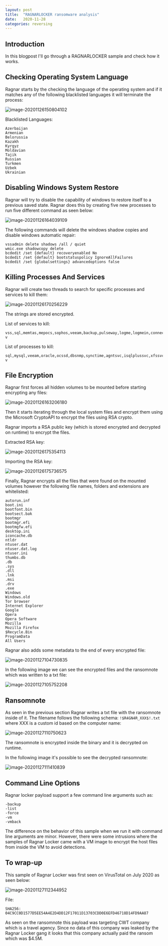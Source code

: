 ```yaml
---
layout: post
title:  "RAGNARLOCKER ransomware analysis"
date:   2020-11-28
categories: reversing
---
```


## Introduction

In this blogpost I'll go through a RAGNARLOCKER sample and check how it works.

## Checking Operating System Language

Ragnar starts by the checking the language of the operating system and if it matches any of the following blacklisted languages it will terminate the process:

![image-20201126150804102](/assets/images/ragnarlocker/image-20201126150804102.png)

Blacklisted Languages:

```
Azerbaijan
Armenian
Belorussia
Kazakh
Kyrgyz
Moldavian
Tajik
Russian
Turkmen
Uzbek
Ukrainian
```

## Disabling Windows System Restore

Ragnar will try to disable the capability of windows to restore itself to a previous saved state. Ragnar does this by creating five new processes to run five different command as seen below:

![image-20201126164039109](/assets/images/ragnarlocker/image-20201126164039109.png)

The following commands will delete the windows shadow copies and disable windows automatic repair:

```
vssadmin delete shadows /all / quiet
wmic.exe shadowcopy delete
bcdedit /set {default} recoveryenabled No
bcdedit /set {default} bootstatuspolicy IgnoreAllFailures
bcdedit /set {globalsettings} advancedoptions false
```

## Killing Processes And Services

Ragnar will create two threads to search for specific processes and services to kill them:

![image-20201126170256229](/assets/images/ragnarlocker/image-20201126170256229.png) 

The strings are stored encrypted.

List of services to kill:

```
vss,sql,memtas,mepocs,sophos,veeam,backup,pulseway,logme,logmein,connectwise,splashtop,mysql,Dfs,vmms,vmcompute,Hyper-v
```

List of processes to kill:

```
sql,mysql,veeam,oracle,ocssd,dbsnmp,synctime,agntsvc,isqlplussvc,xfssvccon,mydesktopservice,ocautoupds,encsvc,firefox,tbirdconfig,mydesktopqos,ocomm,dbeng50,sqbcoreservice,excel,infopath,msaccess,mspub,onenote,outlook,powerpnt,steam,thebat,thunderbird,visio,winword,wordpad,EduLink2SIMS,bengine,benetns,beserver,pvlsvr,beremote,VxLockdownServer,postgres,fdhost,WSSADMIN,wsstracing,OWSTIMER,dfssvc.exe,dfsrs.exe,swc_service.exe,sophos,SAVAdminService,SavService.exe,Hyper-v
```

## File Encryption

Ragnar first forces all hidden volumes to be mounted before starting encrypting any files:

![image-20201126163206180](/assets/images/ragnarlocker/image-20201126163206180.png)

Then it starts iterating through the local system files and encrypt them using the Microsoft CryptoAPI to encrypt the files using RSA crypto.

Ragnar imports a RSA public key (which is stored encrypted and decrypted on runtime) to encrypt the files.

Extracted RSA key:

![image-20201126175354113](/assets/images/ragnarlocker/image-20201126175354113.png)

Importing the RSA key:

![image-20201126175736575](/assets/images/ragnarlocker/image-20201126175736575.png)

Finally, Ragnar encrypts all the files that were found on the mounted volumes however the following file names, folders and extensions are whitelisted:

```
autorun.inf
boot.ini
bootfont.bin
bootsect.bak
bootmgr
bootmgr.efi
bootmgfw.efi
desktop.ini
iconcache.db
ntldr
ntuser.dat
ntuser.dat.log
ntuser.ini
thumbs.db
.db
.sys
.dll
.lnk
.msi
.drv
.exe
Windows
Windows.old
Tor browser
Internet Explorer
Google
Opera
Opera Software
Mozilla
Mozilla Firefox
$Recycle.Bin
ProgramData
All Users
```

Ragnar also adds some metadata to the end of every encrypted file:

![image-20201127104730835](/assets/images/ragnarlocker/image-20201127104730835.png)

In the following image we can see the encrypted files and the ransomnote which was written to a txt file:

![image-20201127105752208](/assets/images/ragnarlocker/image-20201127105752208.png)

## Ransomnote

As seen in the previous section Ragnar writes a txt file with the ransomnote inside of it. The filename follows the following schema: `!$R4GN4R_XXX$!.txt` where XXX is a custom id based on the computer name:

![image-20201127110750623](/assets/images/ragnarlocker/image-20201127110750623.png)

The ransomnote is encrypted inside the binary and it is decrypted on runtime.

In the following image it's possible to see the decrypted ransomnote:

![image-20201127111410839](/assets/images/ragnarlocker/image-20201127111410839.png)

## Command Line Options

Ragnar locker payload support a few command line arguments such as:

```
-backup
-list
-force
-vm
-vmback
```

The difference on the behavior of this sample when we run it with command line arguments are minor. However, there were some intrusions where the samples of Ragnar Locker came with a VM image to encrypt the host files from inside the VM to avoid detections.

## To wrap-up

This sample of Ragnar Locker was first seen on VirusTotal on July 2020 as seen below:

![image-20201127112344952](/assets/images/ragnarlocker/image-20201127112344952.png)

File:
```
SHA256: 04C9CC0D1577D5EE54A4E2D4DD12F17011D13703CDD0E6EFD46718D14FD9AA87
```

As seen on the ransomnote this payload was targeting CWT company which is a travel agency. Since no data of this company was leaked by the Ragnar Locker gang it looks that this company actually paid the ransom which was $4.5M.
